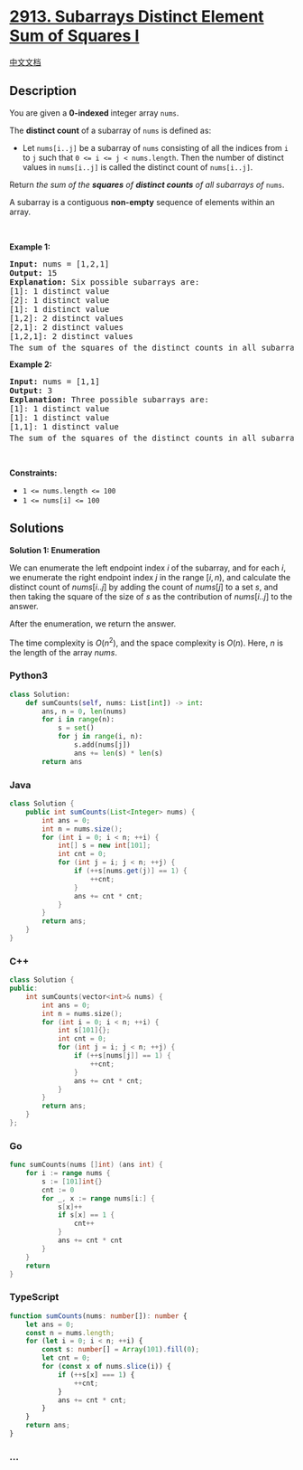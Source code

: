 # [2913. Subarrays Distinct Element Sum of Squares I](https://leetcode.com/problems/subarrays-distinct-element-sum-of-squares-i)

[中文文档](/solution/2900-2999/2913.Subarrays%20Distinct%20Element%20Sum%20of%20Squares%20I/README.md)

## Description

<p>You are given a <strong>0-indexed </strong>integer array <code>nums</code>.</p>

<p>The <strong>distinct count</strong> of a subarray of <code>nums</code> is defined as:</p>

<ul>
	<li>Let <code>nums[i..j]</code> be a subarray of <code>nums</code> consisting of all the indices from <code>i</code> to <code>j</code> such that <code>0 &lt;= i &lt;= j &lt; nums.length</code>. Then the number of distinct values in <code>nums[i..j]</code> is called the distinct count of <code>nums[i..j]</code>.</li>
</ul>

<p>Return <em>the sum of the <strong>squares</strong> of <strong>distinct counts</strong> of all subarrays of </em><code>nums</code>.</p>

<p>A subarray is a contiguous <strong>non-empty</strong> sequence of elements within an array.</p>

<p>&nbsp;</p>
<p><strong class="example">Example 1:</strong></p>

<pre>
<strong>Input:</strong> nums = [1,2,1]
<strong>Output:</strong> 15
<strong>Explanation:</strong> Six possible subarrays are:
[1]: 1 distinct value
[2]: 1 distinct value
[1]: 1 distinct value
[1,2]: 2 distinct values
[2,1]: 2 distinct values
[1,2,1]: 2 distinct values
The sum of the squares of the distinct counts in all subarrays is equal to 1<sup>2</sup> + 1<sup>2</sup> + 1<sup>2</sup> + 2<sup>2</sup> + 2<sup>2</sup> + 2<sup>2</sup> = 15.
</pre>

<p><strong class="example">Example 2:</strong></p>

<pre>
<strong>Input:</strong> nums = [1,1]
<strong>Output:</strong> 3
<strong>Explanation:</strong> Three possible subarrays are:
[1]: 1 distinct value
[1]: 1 distinct value
[1,1]: 1 distinct value
The sum of the squares of the distinct counts in all subarrays is equal to 1<sup>2</sup> + 1<sup>2</sup> + 1<sup>2</sup> = 3.</pre>

<p>&nbsp;</p>
<p><strong>Constraints:</strong></p>

<ul>
	<li><code>1 &lt;= nums.length &lt;= 100</code></li>
	<li><code>1 &lt;= nums[i] &lt;= 100</code></li>
</ul>

## Solutions

**Solution 1: Enumeration**

We can enumerate the left endpoint index $i$ of the subarray, and for each $i$, we enumerate the right endpoint index $j$ in the range $[i, n)$, and calculate the distinct count of $nums[i..j]$ by adding the count of $nums[j]$ to a set $s$, and then taking the square of the size of $s$ as the contribution of $nums[i..j]$ to the answer.

After the enumeration, we return the answer.

The time complexity is $O(n^2)$, and the space complexity is $O(n)$. Here, $n$ is the length of the array $nums$.

<!-- tabs:start -->

### **Python3**

```python
class Solution:
    def sumCounts(self, nums: List[int]) -> int:
        ans, n = 0, len(nums)
        for i in range(n):
            s = set()
            for j in range(i, n):
                s.add(nums[j])
                ans += len(s) * len(s)
        return ans
```

### **Java**

```java
class Solution {
    public int sumCounts(List<Integer> nums) {
        int ans = 0;
        int n = nums.size();
        for (int i = 0; i < n; ++i) {
            int[] s = new int[101];
            int cnt = 0;
            for (int j = i; j < n; ++j) {
                if (++s[nums.get(j)] == 1) {
                    ++cnt;
                }
                ans += cnt * cnt;
            }
        }
        return ans;
    }
}
```

### **C++**

```cpp
class Solution {
public:
    int sumCounts(vector<int>& nums) {
        int ans = 0;
        int n = nums.size();
        for (int i = 0; i < n; ++i) {
            int s[101]{};
            int cnt = 0;
            for (int j = i; j < n; ++j) {
                if (++s[nums[j]] == 1) {
                    ++cnt;
                }
                ans += cnt * cnt;
            }
        }
        return ans;
    }
};
```

### **Go**

```go
func sumCounts(nums []int) (ans int) {
	for i := range nums {
		s := [101]int{}
		cnt := 0
		for _, x := range nums[i:] {
			s[x]++
			if s[x] == 1 {
				cnt++
			}
			ans += cnt * cnt
		}
	}
	return
}
```

### **TypeScript**

```ts
function sumCounts(nums: number[]): number {
    let ans = 0;
    const n = nums.length;
    for (let i = 0; i < n; ++i) {
        const s: number[] = Array(101).fill(0);
        let cnt = 0;
        for (const x of nums.slice(i)) {
            if (++s[x] === 1) {
                ++cnt;
            }
            ans += cnt * cnt;
        }
    }
    return ans;
}
```

### **...**

```

```

<!-- tabs:end -->
